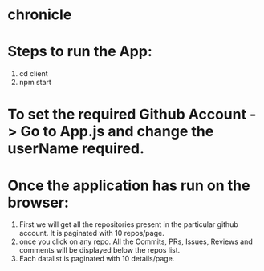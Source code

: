 # chronicle

# Steps to run the App:
1. cd client
2. npm start

# To set the required Github Account -> Go to App.js and change the userName required.
# Once the application has run on the browser:
1. First we will get all the repositories present in the particular github account. It is paginated with 10 repos/page.
2. once you click on any repo. All the Commits, PRs, Issues, Reviews and comments will be displayed below the repos list.
3. Each datalist is paginated with 10 details/page.